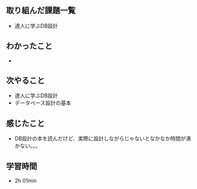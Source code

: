 ## 取り組んだ課題一覧
- 達人に学ぶDB設計
## わかったこと
-
## 次やること
- 達人に学ぶDB設計
- データベース設計の基本
## 感じたこと
- DB設計の本を読んだけど、実際に設計しながらじゃないとなかなか時間が沸かない。。。
## 学習時間
- 2h 01min
